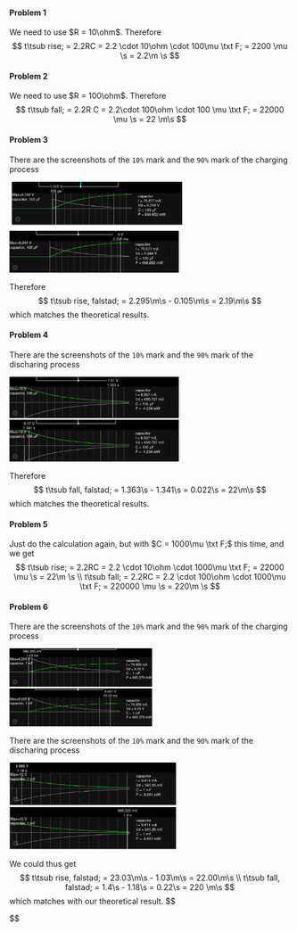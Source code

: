 #### Problem 1

We need to use $R = 10\ohm$. Therefore
$$
t\tsub rise; = 2.2RC = 2.2 \cdot 10\ohm  \cdot 100\mu \txt F; = 2200 \mu \s = 2.2\m \s
$$



#### Problem 2

We need to use $R = 100\ohm$. Therefore
$$
t\tsub fall; = 2.2R C = 2.2\cdot 100\ohm \cdot 100 \mu \txt F; = 22000 \mu \s = 22 \m\s
$$



#### Problem 3

There are the screenshots of the `10%` mark and the `90%` mark of the charging process

<img src="./ECE110LAB3PART2.assets/image-20230208164345449.png" alt="image-20230208164345449" style="zoom: 33%;" /><img src="./ECE110LAB3PART2.assets/image-20230208164349214.png" alt="image-20230208164349214" style="zoom: 33%;" />

Therefore
$$
t\tsub rise, falstad; = 2.295\m\s  - 0.105\m\s = 2.19\m\s
$$
which matches the theoretical results.



#### Problem 4

There are the screenshots of the `10%` mark and the `90%` mark of the discharing process

<img src="./ECE110LAB3PART2.assets/image-20230208164524399.png" alt="image-20230208164524399" style="zoom: 33%;" /><img src="./ECE110LAB3PART2.assets/image-20230208164527546.png" alt="image-20230208164527546" style="zoom:33%;" />

Therefore
$$
t\tsub fall, falstad; = 1.363\s - 1.341\s = 0.022\s = 22\m\s
$$
which matches the theoretical results.



#### Problem 5

Just do the calculation again, but with $C = 1000\mu \txt F;$ this time, and we get
$$
t\tsub rise; = 2.2RC = 2.2 \cdot 10\ohm  \cdot 1000\mu \txt F; = 22000 \mu \s = 22\m \s \\
t\tsub fall; = 2.2RC = 2.2 \cdot 100\ohm  \cdot 1000\mu \txt F; = 220000 \mu \s = 220\m \s
$$



#### Problem 6

There are the screenshots of the `10%` mark and the `90%` mark of the charging process

<img src="./ECE110LAB3PART2.assets/image-20230208165035745.png" alt="image-20230208165035745" style="zoom: 25%;" /><img src="./ECE110LAB3PART2.assets/image-20230208165038626.png" alt="image-20230208165038626" style="zoom:25%;" />

There are the screenshots of the `10%` mark and the `90%` mark of the discharing process

<img src="./ECE110LAB3PART2.assets/image-20230208165041615.png" alt="image-20230208165041615" style="zoom: 33%;" /><img src="./ECE110LAB3PART2.assets/image-20230208165045601.png" alt="image-20230208165045601" style="zoom: 33%;" />

We could thus get
$$
t\tsub rise, falstad; = 23.03\m\s  - 1.03\m\s = 22.00\m\s \\
t\tsub fall, falstad; = 1.4\s  - 1.18\s = 0.22\s = 220 \m\s
$$
which matches with our theoretical result.
$$

$$

